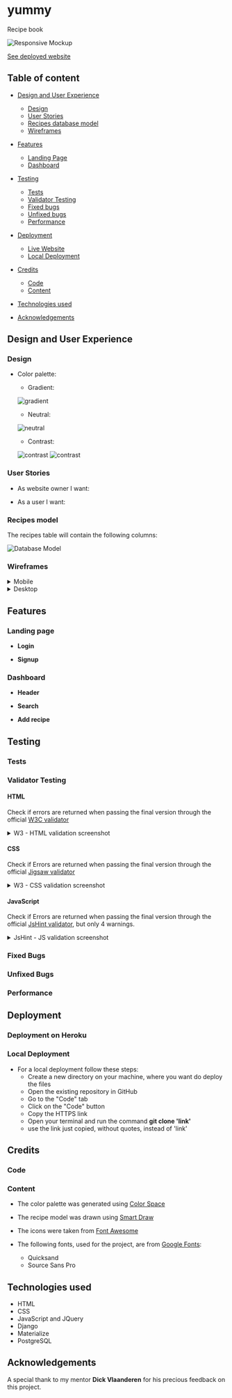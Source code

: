 # yummy
Recipe book 


![Responsive Mockup]()

[See deployed website]()

## Table of content

- [Design and User Experience](#design-and-user-experience)
  - [Design](#design)
  - [User Stories](#user-stories)
  - [Recipes database model](#recipes-model)
  - [Wireframes](#wireframes)

- [Features](#features)
  - [Landing Page](#landing-page)
  - [Dashboard](#dashboard)

- [Testing](#testing)
  - [Tests](#tests)
  - [Validator Testing](#validator-testing)
  - [Fixed bugs](#fixed-bugs)
  - [Unfixed bugs](#unfixed-bugs)
  - [Performance](#performance)

- [Deployment](#deployment)
  - [Live Website](#live-website)
  - [Local Deployment](#local-deployment)

- [Credits](#credits)
  - [Code](#code)
  - [Content](#content)

- [Technologies used](#technologies-used)

- [Acknowledgements](#acknowledgements)

## Design and User Experience

### Design

- Color palette:
  - Gradient:

  ![gradient](media/design/gradient-palette.png)

  - Neutral:

  ![neutral](media/design/neutral.png)

  - Contrast:

  ![contrast](media/design/contrast.png)
  ![contrast](media/design/contrast-1.png)

### User Stories

- As website owner I want:

- As a user I want:


### Recipes model

The recipes table will contain the following columns:

![Database Model](media/design/recipe-model.png)

### Wireframes

<details>
  <summary>Mobile</summary>

   ![Mobile Wireframe](media/wireframes/mobile/landing-page.png)
   ![Mobile Wireframe](media/wireframes/mobile/signup.png)
   ![Mobile Wireframe](media/wireframes/mobile/login.png)
   ![Mobile Wireframe](media/wireframes/mobile/dashboard.png)
   ![Mobile Wireframe](media/wireframes/mobile/sidebar.png)
   ![Mobile Wireframe](media/wireframes/mobile/new-recipe.png)
   ![Mobile Wireframe](media/wireframes/mobile/recipe-page-overview.png)
   ![Mobile Wireframe](media/wireframes/mobile/recipe-page-full.png)
   ![Mobile Wireframe](media/wireframes/mobile/profile.png)

</details>


<details>
  <summary>Desktop</summary>

   ![Desktop Wireframe](media/wireframes/desktop/landing-page.png)
   ![Desktop Wireframe](media/wireframes/desktop/signup.png)
   ![Desktop Wireframe](media/wireframes/desktop/dashboard.png)
   ![Desktop Wireframe](media/wireframes/desktop/new-recipe.png)
   ![Desktop Wireframe](media/wireframes/desktop/recipe-page.png)
   ![Desktop Wireframe](media/wireframes/desktop/profile.png)

</details>


## Features 


### Landing page

- __Login__

- __Signup__


### Dashboard

- __Header__

- __Search__

- __Add recipe__



## Testing 


### Tests


### Validator Testing

#### HTML

 Check if errors are returned when passing the final version through the official [W3C validator](https://validator.w3.org/nu/#textarea)

  <details>

  <summary>W3 - HTML validation screenshot</summary>

  ![Image]()
  </details>


#### CSS

 Check if Errors are returned when passing the final version through the official [Jigsaw validator](https://jigsaw.w3.org/css-validator/validator)

  <details>

  <summary>W3 - CSS validation screenshot</summary>
  
  ![Image]()
  </details>


#### JavaScript

Check if Errors are returned when passing the final version through the official [JsHint validator](https://jshint.com/), but only 4 warnings.


 <details>
  <summary>JsHint - JS validation screenshot</summary>

  ![Image]()

  </details>


### Fixed Bugs


### Unfixed Bugs


### Performance


## Deployment

### Deployment on Heroku

### Local Deployment
  - For a local deployment follow these steps:
    - Create a new directory on your machine, where you want do deploy the files
    - Open the existing repository in GitHub
    - Go to the "Code" tab
    - Click on the "Code" button
    - Copy the HTTPS link
    - Open your terminal and run the command __git clone 'link'__
    - use the link just copied, without quotes, instead of 'link'


## Credits 

### Code

### Content

- The color palette was generated using [Color Space](https://mycolor.space/)
- The recipe model was drawn using [Smart Draw](https://www.smartdraw.com/)

- The icons were taken from [Font Awesome](https://fontawesome.com/)

- The following fonts, used for the project, are from [Google Fonts](https://fonts.google.com/):
  - Quicksand
  - Source Sans Pro

## Technologies used

  - HTML
  - CSS
  - JavaScript and JQuery
  - Django
  - Materialize
  - PostgreSQL

## Acknowledgements

A special thank to my mentor __Dick Vlaanderen__ for his precious feedback on this project.